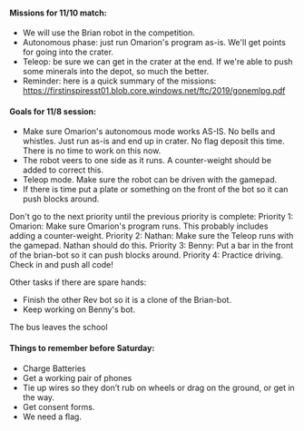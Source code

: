 
#### Missions for 11/10 match:
* We will use the Brian robot in the competition.
* Autonomous phase: just run Omarion's program as-is. We'll get points for going into the crater.
* Teleop: be sure we can get in the crater at the end. If we're able to push some minerals into the depot, so much the better.
* Reminder: here is a quick summary of the missions: https://firstinspiresst01.blob.core.windows.net/ftc/2019/gonemlpg.pdf

#### Goals for 11/8 session:
* Make sure Omarion's autonomous mode works AS-IS. No bells and whistles. Just run as-is and end up in crater. No flag deposit this time. There is no time to work on this now. 
* The robot veers to one side as it runs. A counter-weight should be added to correct this.
* Teleop mode. Make sure the robot can be driven with the gamepad.
* If there is time put a plate or something on the front of the bot so it can push blocks around.

Don't go to the next priority until the previous priority is complete:
Priority 1: Omarion: Make sure Omarion's program runs. This probably includes adding a counter-weight.
Priority 2: Nathan: Make sure the Teleop runs with the gamepad. Nathan should do this. 
Priority 3: Benny: Put a bar in the front of the brian-bot so it can push blocks around.
Priority 4: Practice driving.
Check in and push all code!

Other tasks if there are spare hands:
* Finish the other Rev bot so it is a clone of the Brian-bot.
* Keep working on Benny's bot.

The bus leaves the school 

#### Things to remember before Saturday:
* Charge Batteries
* Get a working pair of phones
* Tie up wires so they don’t rub on wheels or drag on the ground, or get in the way.
* Get consent forms.
* We need a flag.
